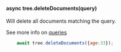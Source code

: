 #### async tree.deleteDocuments(query)

Will delete all documents matching the query.

See more info on [queries](/docs/usage/queries.md)

```js
    await tree.deleteDocuments({age:33});
```

